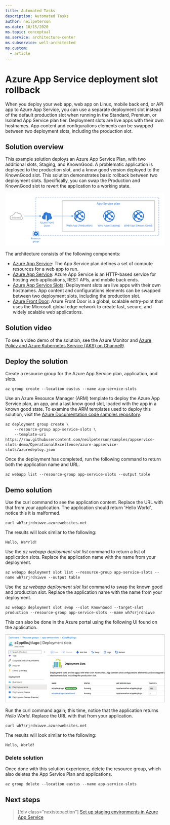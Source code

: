 ```yaml
---
title: Automated Tasks
description: Automated Tasks
author: neilpeterson
ms.date: 10/15/2020
ms.topic: conceptual
ms.service: architecture-center
ms.subservice: well-architected
ms.custom:
  - article
---
```


# Azure App Service deployment slot rollback

When you deploy your web app, web app on Linux, mobile back end, or API app to Azure App Service, you can use a separate deployment slot instead of the default production slot when running in the Standard, Premium, or Isolated App Service plan tier. Deployment slots are live apps with their own hostnames. App content and configurations elements can be swapped between two deployment slots, including the production slot.

## Solution overview

This example solution deploys an Azure App Service Plan, with two additional slots, Staging, and KnownGood. A problematic application is deployed to the production slot, and a know good version deployed to the KnownGood slot. This solution demonstrates basic rollback between two deployment slots. Specifically, you can swap the Production and KnownGood slot to revert the application to a working state.

![Reference architecture for a basic web application in Azure](./images/app-service-slots.png)

The architecture consists of the following components:

- [Azure App Service](https://docs.microsoft.com/azure/app-service/overview-hosting-plans): The App Service plan defines a set of compute resources for a web app to run. 
- [Azure App Service](https://docs.microsoft.com/azure/app-service/overview): Azure App Service is an HTTP-based service for hosting web applications, REST APIs, and mobile back ends.
- [Azure App Service Slots](https://docs.microsoft.com/azure/app-service/deploy-staging-slots): Deployment slots are live apps with their own hostnames. App content and configurations elements can be swapped between two deployment slots, including the production slot.
- [Azure Front Door](https://docs.microsoft.com/azure/frontdoor/front-door-overview): Azure Front Door is a global, scalable entry-point that uses the Microsoft global edge network to create fast, secure, and widely scalable web applications.

## Solution video

To see a video demo of the solution, see the Azure Monitor and [Azure Policy and Azure Kubernetes Service (AKS)  on Channel9]().

## Deploy the solution

Create a resource group for the Azure App Service plan, application, and slots.

```azurecli-interactive
az group create --location eastus --name app-service-slots
```

Use an Azure Resource Manager (ARM) template to deploy the Azure App Service plan, an app, and a last know good slot, loaded with the app in a known good state. To examine the ARM templates used to deploy this solution, visit the [Azure Documentation code samples repository](https://github.com/neilpeterson/samples/tree/appservice-slots-demo/OperationalExcellence/azure-appservice-slots).

```azurecli-interactive
az deployment group create \
    --resource-group app-service-slots \
    --template-uri https://raw.githubusercontent.com/neilpeterson/samples/appservice-slots-demo/OperationalExcellence/azure-appservice-slots/azuredeploy.json
```

Once the deployment has completed, run the following command to return both the application name and URL.

```azurecli-interactive
az webapp list --resource-group app-service-slots --output table
```

## Demo solution

Use the curl command to see the application content. Replace the URL with that from your application. The application should return 'Hello World', notice this it is malformed.

```azurecli-interactive
curl wh7srjrdniwve.azurewebsites.net
```

The results will look similar to the following:

```azurecli
Hello, Wa*rld!
```

Use the _az webapp deployment slot list_ command to return a list of application slots. Replace the application name with the name from your deployment.

```azurecli-interactive
az webapp deployment slot list --resource-group app-service-slots --name wh7srjrdniwve --output table
```

Use the _az webapp deployment slot list_ command to swap the known good and production slot. Replace the application name with the name from your deployment.

```azurecli-interactive
az webapp deployment slot swap --slot KnownGood --target-slot production --resource-group app-service-slots --name wh7srjrdniwve 
```

This can also be done in the Azure portal using the following UI found on the application.

![](./images/portal2.png)

Run the curl command again; this time, notice that the application returns _Hello World_. Replace the URL with that from your application.

```azurecli-interactive
curl wh7srjrdniwve.azurewebsites.net
```

The results will look similar to the following:

```azurecli
Hello, World!
```

### Delete solution

Once done with this solution experience, delete the resource group, which also deletes the App Service Plan and applications.

```azurecli-interactive
az group delete --location eastus --name app-service-slots
```

## Next steps

> [!div class="nextstepaction"]
> [Set up staging environments in Azure App Service](https://docs.microsoft.com/azure/app-service/deploy-staging-slots)
